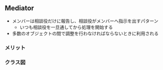 ## Mediator
- メンバーは相談役だけに報告し、相談役がメンバーへ指示を出すパターン
    - いつも相談役を一旦通してから処理を開始する
- 多数のオブジェクトの間で調整を行わなければならないときに利用される

### メリット

### クラス図